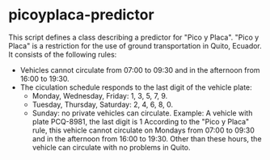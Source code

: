 # picoyplaca-predictor
This script defines a class describing a predictor for "Pico y Placa".
"Pico y Placa" is a restriction for the use of ground transportation in Quito, Ecuador.
It consists of the following rules:
- Vehicles cannot circulate from 07:00 to 09:30 and in the afternoon from 16:00 to 19:30.
- The ciculation schedule responds to the last digit of the vehicle plate:
    * Monday, Wednesday, Friday: 1, 3, 5, 7, 9.
    * Tuesday, Thursday, Saturday: 2, 4, 6, 8, 0.
    * Sunday: no private vehicles can circulate.
Example:
A vehicle with plate PCQ-8981, the last digit is 1
According to the "Pico y Placa" rule, this vehicle cannot circulate on Mondays from 07:00
to 09:30 and in the afternoon from 16:00 to 19:30.
Other than these hours, the vehicle can circulate with no problems in Quito.